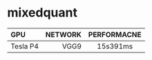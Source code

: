# mixedquant

| GPU | NETWORK | PERFORMACNE | 
|:-------|-------:|:------:|
|   Tesla P4    |   VGG9    |   15s391ms    |
